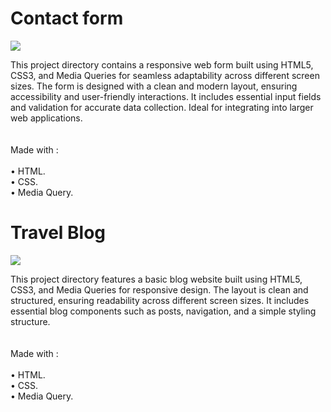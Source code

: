 <h1> Contact form </h1>

<img src="https://github.com/Rohit-Pakhre09/Media-Query-Exam/blob/bb17897f00b56243c709873acff51bc5695895cf/Contact-form.png"> 

<p>This project directory contains a responsive web form built using HTML5, CSS3, and Media Queries for seamless adaptability across different screen sizes. The form is designed with a clean and modern layout, ensuring accessibility and user-friendly interactions. It includes essential input fields and validation for accurate data collection. Ideal for integrating into larger web applications.<br><br><br>
Made with : <br><br>
• HTML.<br>
• CSS.<br>
• Media Query.<br>
</p>


<h1> Travel Blog </h1>

<img src="https://github.com/Rohit-Pakhre09/Media-Query-Projects/blob/5fb58ea593a694d2f86a10fd9c05c68232826f49/Basic%20Blog.png">
<p>This project directory features a basic blog website built using HTML5, CSS3, and Media Queries for responsive design. The layout is clean and structured, ensuring readability across different screen sizes. It includes essential blog components such as posts, navigation, and a simple styling structure.<br><br><br>
Made with : <br><br>
• HTML.<br>
• CSS.<br>
• Media Query.<br>
</p>
